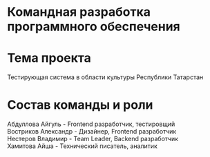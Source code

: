 # Командная разработка программного обеспечения

# Тема проекта
Тестирующая система в области культуры Республики Татарстан

# Состав команды и роли
Абдуллова Айгуль - Frontend разработчик, тестировщий  
Востриков Александр - Дизайнер, Frontend разработчик  
Нестеров Владимир - Team Leader, Backend разработчик  
Хамитова Айша - Технический писатель, аналитик
